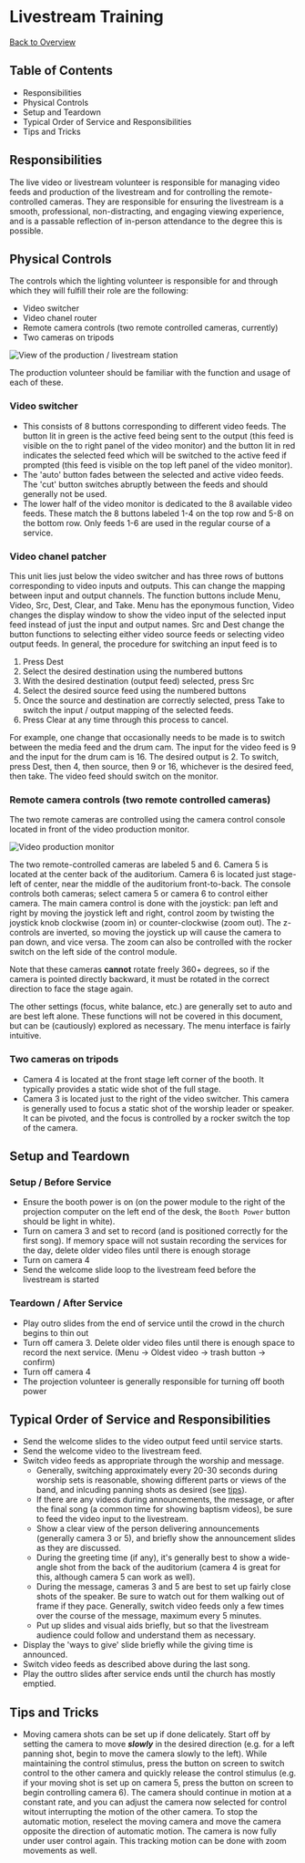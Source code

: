 # Livestream Training
[Back to Overview](README.md)
## Table of Contents
- Responsibilities
- Physical Controls
- Setup and Teardown
- Typical Order of Service and Responsibilities
- Tips and Tricks

## Responsibilities
The live video or livestream volunteer is responsible for managing video feeds and production of the livestream and for controlling the remote-controlled cameras. They are responsible for ensuring the livestream is a smooth, professional, non-distracting, and engaging viewing experience, and is a passable reflection of in-person attendance to the degree this is possible. 

## Physical Controls
The controls which the lighting volunteer is responsible for and through which they will fulfill their role are the following:

- Video switcher
- Video chanel router
- Remote camera controls (two remote controlled cameras, currently)
- Two cameras on tripods

![View of the production / livestream station](./view_of_production_station.jpg)

The production volunteer should be familiar with the function and usage of each of these. 

### Video switcher
- This consists of 8 buttons corresponding to different video feeds. The button lit in green is the active feed being sent to the output (this feed is visible on the to right panel of the video monitor) and the button lit in red indicates the selected feed which will be switched to the active feed if prompted (this feed is visible on the top left panel of the video monitor). 
- The 'auto' button fades between the selected and active video feeds. The 'cut' button switches abruptly between the feeds and should generally not be used.
- The lower half of the video monitor is dedicated to the 8 available video feeds. These match the 8 buttons labeled 1-4 on the top row and 5-8 on the bottom row. Only feeds 1-6 are used in the regular course of a service. 

### Video chanel patcher
This unit lies just below the video switcher and has three rows of buttons corresponding to video inputs and outputs. This can change the mapping between input and output channels. The function buttons include Menu, Video, Src, Dest, Clear, and Take. Menu has the eponymous function, Video changes the display window to show the video input of the selected input feed instead of just the input and output names. Src and Dest change the button functions to selecting either video source feeds or selecting video output feeds. In general, the procedure for switching an input feed is to 

1. Press Dest
2. Select the desired destination using the numbered buttons
3. With the desired destination (output feed) selected, press Src
4. Select the desired source feed using the numbered buttons
5. Once the source and destination are correctly selected, press Take to switch the input / output mapping of the selected feeds.
6. Press Clear at any time through this process to cancel. 

For example, one change that occasionally needs to be made is to switch between the media feed and the drum cam. The input for the video feed is 9 and the input for the drum cam is 16. The desired output is 2. To switch, press Dest, then 4, then source, then 9 or 16, whichever is the desired feed, then take. The video feed should switch on the monitor. 

### Remote camera controls (two remote controlled cameras)
The two remote cameras are controlled using the camera control console located in front of the video production monitor.

![Video production monitor](./view_of_video_controls_and_monitor.jpg)

The two remote-controlled cameras are labeled 5 and 6. Camera 5 is located at the center back of the auditorium. Camera 6 is located just stage-left of center, near the middle of the auditorium front-to-back. The console controls both cameras; select camera 5 or camera 6 to control either camera. The main camera control is done with the joystick: pan left and right by moving the joystick left and right, control zoom by twisting the joystick knob clockwise (zoom in) or counter-clockwise (zoom out). The z-controls are inverted, so moving the joystick up will cause the camera to pan down, and vice versa. The zoom can also be controlled with the rocker switch on the left side of the control module. 

Note that these cameras __cannot__ rotate freely 360+ degrees, so if the camera is pointed directly backward, it must be rotated in the correct direction to face the stage again. 

The other settings (focus, white balance, etc.) are generally set to auto and are best left alone. These functions will not be covered in this document, but can be (cautiously) explored as necessary. The menu interface is fairly intuitive. 

### Two cameras on tripods
- Camera 4 is located at the front stage left corner of the booth. It typically provides a static wide shot of the full stage. 
- Camera 3 is located just to the right of the video switcher. This camera is generally used to focus a static shot of the worship leader or speaker. It can be pivoted, and the focus is controlled by a rocker switch the top of the camera. 

## Setup and Teardown

### Setup / Before Service
- Ensure the booth power is on (on the power module to the right of the projection computer on the left end of the desk, the `Booth Power` button should be light in white). 
- Turn on camera 3 and set to record (and is positioned correctly for the first song). If memory space will not sustain recording the services for the day, delete older video files until there is enough storage
- Turn on camera 4
- Send the welcome slide loop to the livestream feed before the livestream is started

### Teardown / After Service
- Play outro slides from the end of service until the crowd in the church begins to thin out
- Turn off camera 3. Delete older video files until there is enough space to record the next service. (Menu -> Oldest video -> trash button -> confirm)
- Turn off camera 4
- The projection volunteer is generally responsible for turning off booth power

## Typical Order of Service and Responsibilities
- Send the welcome slides to the video output feed until service starts.
- Send the welcome video to the livestream feed.
- Switch video feeds as appropriate through the worship and message. 
  - Generally, switching approximately every 20-30 seconds during worship sets is reasonable, showing different parts or views of the band, and inlcuding panning shots as desired (see [tips](#tips-and-tricks)). 
  - If there are any videos during announcements, the message, or after the final song (a common time for showing baptism videos), be sure to feed the video input to the livestream.
  - Show a clear view of the person delivering announcements (generally camera 3 or 5), and briefly show the announcement slides as they are discussed. 
  - During the greeting time (if any), it's generally best to show a wide-angle shot from the back of the auditorium (camera 4 is great for this, although camera 5 can work as well).
  - During the message, cameras 3 and 5 are best to set up fairly close shots of the speaker. Be sure to watch out for them walking out of frame if they pace. Generally, switch video feeds only a few times over the course of the message, maximum every 5 minutes. 
  - Put up slides and visual aids briefly, but so that the livestream audience could follow and understand them as necessary. 
- Display the 'ways to give' slide briefly while the giving time is announced.
- Switch video feeds as described above during the last song. 
- Play the outtro slides after service ends until the church has mostly emptied. 

## Tips and Tricks
- Moving camera shots can be set up if done delicately. Start off by setting the camera to move __*slowly*__ in the desired direction (e.g. for a left panning shot, begin to move the camera slowly to the left). While maintaining the control stimulus, press the button on screen to switch control to the other camera and quickly release the control stimulus (e.g. if your moving shot is set up on camera 5, press the button on screen to begin controlling camera 6). The camera should continue in motion at a constant rate, and you can adjust the camera now selected for control witout interrupting the motion of the other camera. To stop the automatic motion, reselect the moving camera and move the camera opposite the direction of automatic motion. The camera is now fully under user control again. This tracking motion can be done with zoom movements as well. 